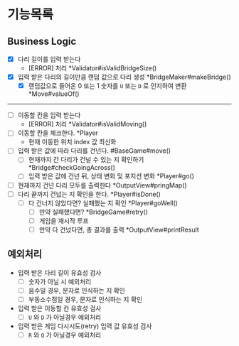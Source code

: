 # 기능목록

## Business Logic
- [x] 다리 길이를 입력 받는다
    - [ERROR] 처리 *Validator#isValidBridgeSize()
- [x] 입력 받은 다리의 길이만큼 랜덤 값으로 다리 생성 *BridgeMaker#makeBridge()
  - [x] 랜덤값으로 들어온 0 또는 1 숫자를 `U` 또는 `D` 로 인지하여 변환 *Move#valueOf()
---
- [ ] 이동할 칸을 입력 받는다
  - [ERROR] 처리 *Validator#isValidMoving()
- [ ] 이동할 칸을 체크한다. *Player
  - 현재 이동한 위치 index 값 최신화
- [ ] 입력 받은 값에 따라 다리를 건넌다. #BaseGame#move()
  - [ ] 현재까지 간 다리가 건널 수 있는 지 확인하기 *Bridge#checkGoingAcross()
  - [ ] 입력 받은 값에 건넌 뒤, 상태 변화 및 포지션 변화 *Player#go()
- [ ] 현재까지 건넌 다리 모두를 출력한다 *OutputView#pringMap()
- [ ] 다리 끝까지 건넜는 지 확인을 한다. *Player#isDone()
  - [ ] 다 건너지 않았다면? 실패했는 지 확인 *Player#goWell()
    - [ ] 만약 실패했다면? *BridgeGame#retry()
    - [ ] 게임을 재시작 루프
    - [ ] 만약 다 건넜다면, 총 결과를 출력 *OutputView#printResult

## 예외처리
- 입력 받은 다리 길이 유효성 검사
  - [ ] 숫자가 아닐 시 예외처리
  - [ ] 음수일 경우, 문자로 인식하는 지 확인
  - [ ] 부동소수점일 경우, 문자로 인식하는 지 확인
- 입력 받은 이동할 칸 유효성 검사
  - [ ] `U` 와 `D` 가 아닐경우 예외처리
- 입력 받은 게임 다시시도(retry) 입력 값 유효성 검사
  - [ ] `R` 와 `Q` 가 아닐경우 예외처리
